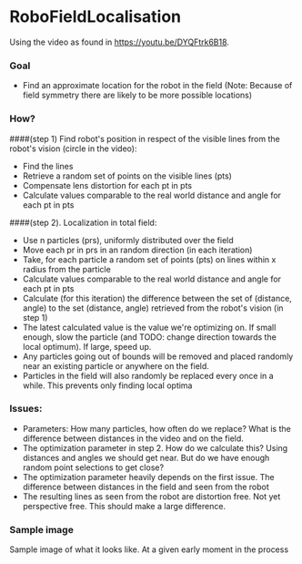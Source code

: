 # RoboFieldLocalisation

Using the video as found in https://youtu.be/DYQFtrk6B18.

### Goal
- Find an approximate location for the robot in the field (Note: Because of field symmetry there are likely to be more possible locations)

### How?
####(step 1)
Find robot's position in respect of the visible lines from the robot's vision (circle in the video):
- Find the lines
- Retrieve a random set of points on the visible lines (pts)
- Compensate lens distortion for each pt in pts
- Calculate values comparable to the real world distance and angle for each pt in pts

####(step 2). 
Localization in total field:
- Use n particles (prs), uniformly distributed over the field
- Move each pr in prs in an random direction (in each iteration)
- Take, for each particle a random set of points (pts) on lines within x radius from the particle
- Calculate values comparable to the real world distance and angle for each pt in pts
- Calculate (for this iteration) the difference between the set of (distance, angle) to the set (distance, angle) retrieved from the robot's vision (in step 1)
- The latest calculated value is the value we're optimizing on. If small enough, slow the particle (and TODO: change direction towards the local optimum). If large, speed up.
- Any particles going out of bounds will be removed and placed randomly near an existing particle or anywhere on the field.
- Particles in the field will also randomly be replaced every once in a while. This prevents only finding local optima

### Issues:
- Parameters: How many particles, how often do we replace? What is the difference between distances in the video and on the field.
- The optimization parameter in step 2. How do we calculate this? Using distances and angles we should get near. But do we have enough random point selections to get close?
- The optimization parameter heavily depends on the first issue. The difference between distances in the field and seen from the robot
- The resulting lines as seen from the robot are distortion free. Not yet perspective free. This should make a large difference.

### Sample image 
Sample image of what it looks like. At a given early moment in the process
